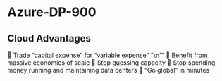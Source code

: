 # Azure-DP-900

## Cloud Advantages
:small_orange_diamond: Trade “capital expense” for “variable expense” "\n'"
:small_orange_diamond: Benefit from massive economies of scale
:small_orange_diamond: Stop guessing capacity
:small_orange_diamond: Stop spending money running and maintaining data centers
:small_orange_diamond: “Go global” in minutes
